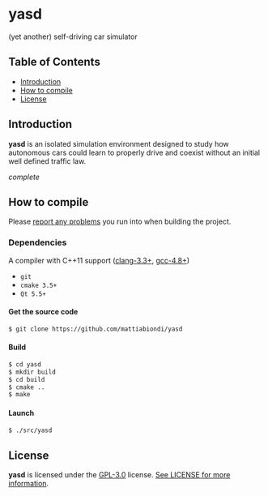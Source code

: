 # yasd

(yet another) self-driving car simulator

## Table of Contents

* [Introduction](#introduction)
* [How to compile](#how-to-compile)
* [License](#license)

## Introduction

**yasd** is an isolated simulation environment designed to study how autonomous cars could learn to properly drive and coexist without an initial well defined traffic law.

*complete*

## How to compile

Please [report any problems](https://github.com/mattiabiondi/yasd/issues/new) you run into when building the project.

### Dependencies

A compiler with C++11 support ([clang-3.3+](https://llvm.org/releases/download.html), [gcc-4.8+](https://gcc.gnu.org/releases.html))
- `git`
- `cmake 3.5+`
- `Qt 5.5+`

#### Get the source code

```sh
$ git clone https://github.com/mattiabiondi/yasd
```

#### Build

```sh
$ cd yasd
$ mkdir build
$ cd build
$ cmake ..
$ make
```

#### Launch

```sh
$ ./src/yasd
```

## License

**yasd** is licensed under the [GPL-3.0](https://www.gnu.org/licenses/gpl-3.0.en.html) license. [See LICENSE for more information](https://github.com/mattiabiondi/yasd/blob/main/LICENSE).
